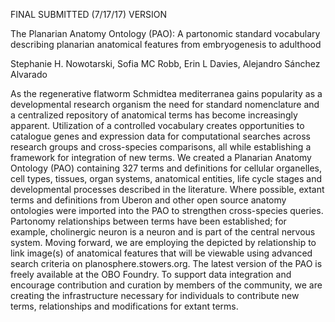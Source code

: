 FINAL SUBMITTED (7/17/17) VERSION

The Planarian Anatomy Ontology (PAO): A partonomic standard vocabulary describing planarian anatomical features from embryogenesis to adulthood

Stephanie H. Nowotarski, Sofia MC Robb, Erin L Davies, Alejandro Sánchez Alvarado

As the regenerative flatworm Schmidtea mediterranea gains popularity as a developmental research organism the need for standard nomenclature and a centralized repository of anatomical terms has become increasingly apparent. Utilization of a controlled vocabulary creates opportunities to catalogue genes and expression data for computational searches across research groups and cross-species comparisons, all while establishing a framework for integration of new terms. We created a Planarian Anatomy Ontology (PAO) containing 327 terms and definitions for cellular organelles, cell types, tissues, organ systems, anatomical entities, life cycle stages and developmental processes described in the literature. Where possible, extant terms and definitions from Uberon and other open source anatomy ontologies were imported into the PAO to strengthen cross-species queries. Partonomy relationships between terms have been established; for example, cholinergic neuron is a neuron and is part of the central nervous system. Moving forward, we are employing the depicted by relationship to link image(s) of anatomical features that will be viewable using advanced search criteria on planosphere.stowers.org. The latest version of the PAO is freely available at the OBO Foundry. To support data integration and encourage contribution and curation by members of the community, we are creating the infrastructure necessary for individuals to contribute new terms, relationships and modifications for extant terms.


